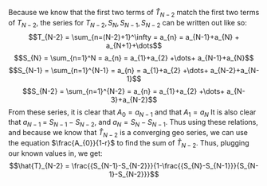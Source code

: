 Because we know that the first two terms of $\hat{T}_{N-2}$ match the first two terms of $T_{N-2}$, the series for $T_{N-2}, S_{N}, S_{N-1}, S_{N-2}$ can be written out like so:
$$T_{N-2} = \sum_{n=(N-2)+1}^\infty = a_{n} = a_{N-1}+a_{N} + a_{N+1}+\dots$$
$$S_{N} = \sum_{n=1}^N = a_{n} = a_{1}+a_{2} +\dots+ a_{N-1}+a_{N}$$
$$S_{N-1} = \sum_{n=1}^{N-1} = a_{n} = a_{1}+a_{2} +\dots+ a_{N-2}+a_{N-1}$$
$$S_{N-2} = \sum_{n=1}^{N-2} = a_{n} = a_{1}+a_{2} +\dots+ a_{N-3}+a_{N-2}$$
From these series, it is clear that $A_{0} = a_{N-1}$ and that $A_{1} = a_{N}$
It is also clear that $a_{N-1}$ = $S_{N-1}-S_{N-2}$, and $a_{N} = S_{N}-S_{N-1}$.
Thus using these relations, and because we know that $\hat{T}_{N-2}$ is a converging geo series, we can use the equation $\frac{A_{0}}{1-r}$ to find the sum of $\hat{T}_{N-2}$. Thus, plugging our known values in, we get:
$$\hat{T}_{N-2} = \frac{{S_{N-1}-S_{N-2}}}{1-\frac{{S_{N}-S_{N-1}}}{S_{N-1}-S_{N-2}}}$$